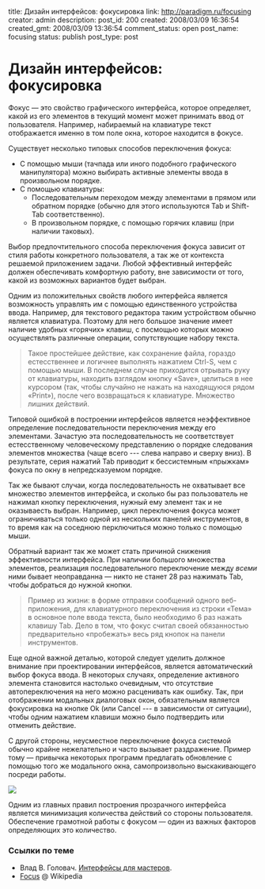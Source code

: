 title: Дизайн интерфейсов: фокусировка
link: http://paradigm.ru/focusing
creator: admin
description: 
post_id: 200
created: 2008/03/09 16:36:54
created_gmt: 2008/03/09 13:36:54
comment_status: open
post_name: focusing
status: publish
post_type: post

# Дизайн интерфейсов: фокусировка

Фокус — это свойство графического интерфейса, которое определяет, какой из его элементов в текущий момент может принимать ввод от пользователя. Например, набираемый на клавиатуре текст отображается именно в том поле окна, которое находится в фокусе.

Существует несколько типовых способов переключения фокуса:

  * С помощью мыши (тачпада или иного подобного графического манипулятора) можно выбирать активные элементы ввода в произвольном порядке.
  * С помощью клавиатуры: 
    * Последовательным переходом между элементами в прямом или обратном порядке (обычно для этого используются Tab и Shift-Tab соответственно).
    * В произвольном порядке, с помощью горячих клавиш (при наличии таковых).

Выбор предпочтительного способа переключения фокуса зависит от стиля работы конкретного пользователя, а так же от контекста решаемой приложением задачи. Любой эффективный интерфейс должен обеспечивать комфортную работу, вне зависимости от того, какой из возможных вариантов будет выбран. 

Одним из положительных свойств любого интерфейса является возможность управлять им с помощью единственного устройства ввода. Например, для текстового редактора таким устройством обычно является клавиатура. Поэтому для него большое значение имеет наличие удобных «горячих» клавиш, с посмощью которых можно осуществлять различные операции, сопутствующие набору текста.

> Такое простейшее действие, как сохранение файла, гораздо естесственнее и логичнее выполнять нажатием Ctrl-S, чем с помощью мыши. В последнем случае приходится отрывать руку от клавиатуры, находить взглядом кнопку «Save», целиться в нее курсором (так, чтобы случайно не нажать на находящуюся рядом «Print»), после чего возвращаться к клавиатуре. Множество лишних действий.

Типовой ошибкой в построении интерфейсов является неэффективное определение последовательности переключения между его элементами. Зачастую эта последовательность не соответствует естесственному человеческому представлению о порядке следования элементов множества (чаще всего --- слева направо и сверху вниз). В результате, серия нажатий Tab приводит к бессистемным «прыжкам» фокуса по окну в непредсказуемом порядке.

Так же бывают случаи, когда последовательность не охватывает все множество элементов интерфейса, и сколько бы раз пользователь не нажимал кнопку переключения, нужный ему элемент так и не оказываесть выбран. Например, цикл переключения фокуса может ограничиваться только одной из нескольких панелей инструментов, в то время как на соседнюю перключиться можно только с помощью мыши.

Обратный вариант так же может стать причиной снижения эффективности интерфейса. При наличии большого множества элементов, реализация последовательного переключение между _всеми_ ними бывает неоправданна — никто не станет 28 раз нажимать Tab, чтобы добраться до нужной кнопки.

> Пример из жизни: в форме отправки сообщений одного веб-приложения, для клавиатурного переключения из строки «Тема» в основное поле ввода текста, было необходимо 6 раз нажать клавишу Tab. Дело в том, что фокус считал своей обязанностью предварительно «пробежать» весь ряд кнопок на панели инструментов.

Еще одной важной деталью, которой следует уделить должное внимание при проектировании интерфейсов, является автоматический выбор фокуса ввода. В некоторых случаях, определение активного элемента становится настолько очевидным, что отсутствие автопереключения на него можно расценивать как ошибку. Так, при отображении модальных диалоговых окон, обязательным является фокусировка на кнопке Ok (или Cancel --- в зависимости от ситуации), чтобы одним нажатием клавиши можно было подтвердить или отменить действие.

С другой стороны, неусместное переключение фокуса системой обычно крайне нежелательно и часто вызывает раздражение. Пример тому — привычка некоторых программ предлагать обновление с помощью того же модального окна, самопроизвольно выскакивающего посреди работы.

![](/;-\)/2008/03/autoreboot.png)

Одним из главных правил построения прозрачного интерфейса является минимизация количества действий со стороны пользователя. Обеспечение грамотной работы с фокусом — один из важных факторов определяющих это количество.

### Ссылки по теме

  * Влад В. Головач. [Интерфейсы для мастеров](http://b23.ru/37v).
  * [Focus](http://b23.ru/37a) @ Wikipedia